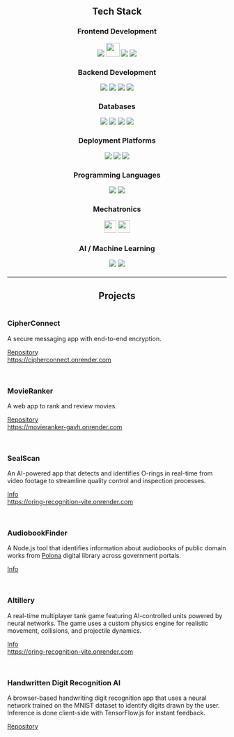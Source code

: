 <!-- Tech Stack -->
<h2 style="text-align: center;">Tech Stack</h2>

<!-- Frontend Development -->
<div style="text-align: center; margin-bottom: 20px;">
  <h3>Frontend Development</h3>
  <img src="https://img.shields.io/badge/html5-%23E34F26.svg?style=for-the-badge&logo=html5&logoColor=white">
  <img src="https://cdn.glitch.global/9b6e30d1-a1c2-46a0-a831-d48ce809e60a/Bez%20nazwy%20(29).svg?v=1751064656699" height="31">
  <img src="https://img.shields.io/badge/javascript-%23323330.svg?style=for-the-badge&logo=javascript&logoColor=%23F7DF1E">
  <img src="https://img.shields.io/badge/react-%2320232a.svg?style=for-the-badge&logo=react&logoColor=%2361DAFB">
</div>

<!-- Backend Development -->
<div style="text-align: center; margin-bottom: 20px;">
  <h3>Backend Development</h3>
  <img src="https://img.shields.io/badge/node.js-6DA55F?style=for-the-badge&logo=node.js&logoColor=white">
  <img src="https://img.shields.io/badge/nestjs-%23E0234E.svg?style=for-the-badge&logo=nestjs&logoColor=white">
  <img src="https://img.shields.io/badge/Socket.io-black?style=for-the-badge&logo=socket.io&badgeColor=010101">
  <img src="https://img.shields.io/badge/php-%23777BB4.svg?style=for-the-badge&logo=php&logoColor=white">
</div>

<!-- Databases -->
<div style="text-align: center; margin-bottom: 20px;">
  <h3>Databases</h3>
  <img src="https://img.shields.io/badge/postgres-%23316192.svg?style=for-the-badge&logo=postgresql&logoColor=white">
  <img src="https://img.shields.io/badge/sqlite-%2307405e.svg?style=for-the-badge&logo=sqlite&logoColor=white">
  <img src="https://img.shields.io/badge/mysql-4479A1.svg?style=for-the-badge&logo=mysql&logoColor=white">
  <img src="https://img.shields.io/badge/MongoDB-%234ea94b.svg?style=for-the-badge&logo=mongodb&logoColor=white">
</div>

<!-- Deployment Platforms -->
<div style="text-align: center; margin-bottom: 20px;">
  <h3>Deployment Platforms</h3>
  <img src="https://img.shields.io/badge/Render-%46E3B7.svg?style=for-the-badge&logo=render&logoColor=white">
  <img src="https://img.shields.io/badge/heroku-%23430098.svg?style=for-the-badge&logo=heroku&logoColor=white">
  <img src="https://img.shields.io/badge/glitch-%233333FF.svg?style=for-the-badge&logo=glitch&logoColor=white">
</div>

<!-- Programming Languages -->
<div style="text-align: center; margin-bottom: 20px;">
  <h3>Programming Languages</h3>
  <img src="https://img.shields.io/badge/c++-%2300599C.svg?style=for-the-badge&logo=c%2B%2B&logoColor=white">
  <img src="https://img.shields.io/badge/python-3670A0?style=for-the-badge&logo=python&logoColor=ffdd54">
</div>

<!-- Mechatronics -->
<div style="text-align: center; margin-bottom: 20px;">
  <h3>Mechatronics</h3>
  <img src="https://cdn.glitch.global/9b6e30d1-a1c2-46a0-a831-d48ce809e60a/Bez%20nazwy%20(6).svg?v=1751056282125" height="28">
  <img src="https://cdn.glitch.global/9b6e30d1-a1c2-46a0-a831-d48ce809e60a/Bez%20nazwy%20(3)%20(1).svg?v=1751054088008" height="28">
</div>

<!-- AI/Machine Learning -->
<div style="text-align: center; margin-bottom: 20px;">
  <h3>AI / Machine Learning</h3>
  <img src="https://img.shields.io/badge/TensorFlow-%23FF6F00.svg?style=for-the-badge&logo=TensorFlow&logoColor=white">
  <img src="https://img.shields.io/badge/PyTorch-%23EE4C2C.svg?style=for-the-badge&logo=PyTorch&logoColor=white">
</div>

<hr>

<!-- Projects -->
<h2 style="text-align: center;">Projects</h2>

<div style="display: flex; flex-direction: column; gap: 30px;">

  <div>
    <h3>CipherConnect</h3>
    <p>A secure messaging app with end-to-end encryption.</p>
    <a href="https://github.com/arturr0/CipherConnect-WebSocket" target="_blank">Repository</a><br>
    <a href="https://cipherconnect.onrender.com" target="_blank">https://cipherconnect.onrender.com</a>
  </div>

  <div>
    <h3>MovieRanker</h3>
    <p>A web app to rank and review movies.</p>
    <a href="https://github.com/arturr0/MovieRanker" target="_blank">Repository</a><br>
    <a href="https://movieranker-gavh.onrender.com" target="_blank">https://movieranker-gavh.onrender.com</a>
  </div>

  <div>
    <h3>SealScan</h3>
    <p>An AI-powered app that detects and identifies O-rings in real-time from video footage to streamline quality control and inspection processes.</p>
    <a href="https://github.com/arturr0/oring-recognition-vite" target="_blank">Info</a><br>
    <a href="https://oring-recognition-vite.onrender.com" target="_blank">https://oring-recognition-vite.onrender.com</a>
  </div>

  <div>
    <h3>AudiobookFinder</h3>
    <p>A Node.js tool that identifies information about audiobooks of public domain works from <a href="https://polona.pl" target="_blank">Polona</a> digital library across government portals.</p>
    <a href="https://github.com/arturr0/audiobook-finder" target="_blank">Info</a>
  </div>

  <div>
    <h3>AItillery</h3>
    <p>A real-time multiplayer tank game featuring AI-controlled units powered by neural networks. The game uses a custom physics engine for realistic movement, collisions, and projectile dynamics.</p>
    <a href="https://github.com/arturr0/ai-tillery" target="_blank">Info</a><br>
    <a href="https://oring-recognition-vite.onrender.com" target="_blank">https://oring-recognition-vite.onrender.com</a>
  </div>

  <div>
    <h3>Handwritten Digit Recognition AI</h3>
    <p>A browser-based handwriting digit recognition app that uses a neural network trained on the MNIST dataset to identify digits drawn by the user. Inference is done client-side with TensorFlow.js for instant feedback.</p>
    <a href="https://github.com/arturr0/HWR" target="_blank">Repository</a>
  </div>

</div>

